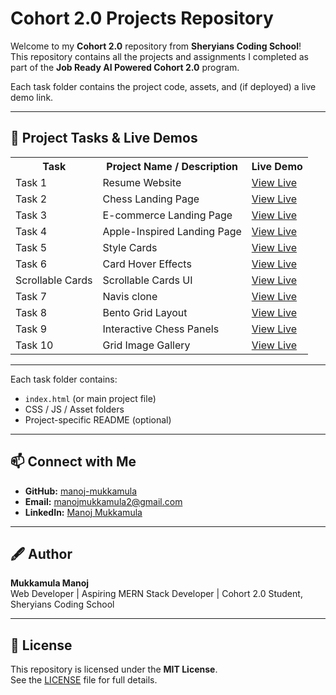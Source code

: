# Cohort 2.0 Projects Repository

Welcome to my **Cohort 2.0** repository from **Sheryians Coding School**!  
This repository contains all the projects and assignments I completed as part of the **Job Ready AI Powered Cohort 2.0** program.

Each task folder contains the project code, assets, and (if deployed) a live demo link.

---

## 🚀 Project Tasks & Live Demos

<table>
  <tr>
    <th>Task</th>
    <th>Project Name / Description</th>
    <th>Live Demo</th>
  </tr>
  <tr>
    <td>Task 1</td>
    <td>Resume Website</td>
    <td><a href="https://basic-portfolio-manoj.netlify.app/" target="_blank">View Live</a></td>
  </tr>
  <tr>
    <td>Task 2</td>
    <td>Chess Landing Page</td>
    <td><a href="https://chess-landing-page-manoj-task2.netlify.app/" target="_blank">View Live</a></td>
  </tr>
  <tr>
    <td>Task 3</td>
    <td>E-commerce Landing Page</td>
    <td><a href="https://sweaters-landing-page-manoj.netlify.app/" target="_blank">View Live</a></td>
  </tr>
  <tr>
    <td>Task 4</td>
    <td>Apple-Inspired Landing Page</td>
    <td><a href="https://apple-theta-amber.vercel.app/" target="_blank">View Live</a></td>
  </tr>
  <tr>
    <td>Task 5</td>
    <td>Style Cards</td>
    <td><a href="https://cards-six-pied.vercel.app/" target="_blank">View Live</a></td>
  </tr>
  <tr>
    <td>Task 6</td>
    <td>Card Hover Effects</td>
    <td><a href="https://manojcohort20task6.vercel.app/" target="_blank">View Live</a></td>
  </tr>
  <tr>
    <td>Scrollable Cards</td>
    <td>Scrollable Cards UI</td>
    <td><a href="https://manojscrollablecards.vercel.app/" target="_blank">View Live</a></td>
  </tr>
  <tr>
    <td>Task 7</td>
    <td>Navis clone</td>
    <td><a href="https://manoj-task-7.vercel.app/" target="_blank">View Live</a></td>
  </tr>
  <tr>
    <td>Task 8</td>
    <td>Bento Grid Layout</td>
    <td><a href="https://manoj-bentogrid-task8.vercel.app/" target="_blank">View Live</a></td>
  </tr>
  <tr>
    <td>Task 9</td>
    <td>Interactive Chess Panels</td>
    <td><a href="https://manoj-task9-scss.vercel.app/" target="_blank">View Live</a></td>
  </tr>
  <tr>
    <td>Task 10</td>
    <td>Grid Image Gallery</td>
    <td><a href="https://manoj-task10.vercel.app/" target="_blank">View Live</a></td>
  </tr>
</table>

---

Each task folder contains:

- `index.html` (or main project file)  
- CSS / JS / Asset folders  
- Project-specific README (optional)  

---

## 📫 Connect with Me

- **GitHub:** <a href="https://github.com/manoj-mukkamula" target="_blank">manoj-mukkamula</a>  
- **Email:** <a href="mailto:manojmukkamula2@gmail.com" target="_blank">manojmukkamula2@gmail.com</a>  
- **LinkedIn:** <a href="https://www.linkedin.com/in/manoj-mukkamula-baa58a2a7/" target="_blank">Manoj Mukkamula</a>  

---

## 🖋 Author

**Mukkamula Manoj**  
Web Developer | Aspiring MERN Stack Developer | Cohort 2.0 Student, Sheryians Coding School

---

## 📄 License

This repository is licensed under the **MIT License**.  
See the [LICENSE](LICENSE) file for full details.
